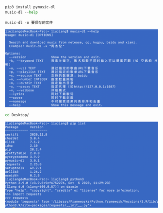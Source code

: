 ```python
pip3 install pymusic-dl
music-dl --help

music-dl -o 要保存的文件
```

![image-20201125080613822](下载收费歌曲/image-20201125080613822.png)

```sh
cd Desktop/

```

![image-20201125090010128](下载收费歌曲/image-20201125090010128.png)

